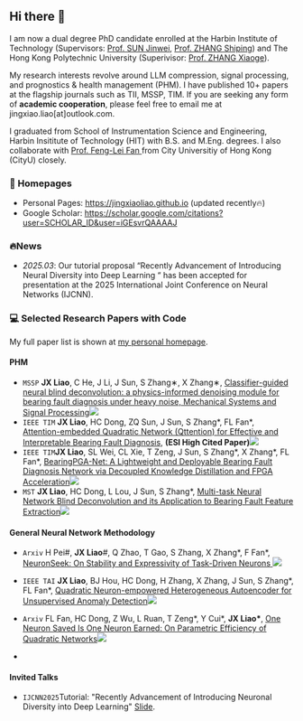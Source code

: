 ## Hi there 👋

I am now a dual degree PhD candidate enrolled at the Harbin Institute of Technology (Supervisors: [Prof. SUN Jinwei](https://homepage.hit.edu.cn/sunjinwei), [Prof. ZHANG Shiping](https://homepage.hit.edu.cn/zhangshiping)) and The Hong Kong Polytechnic University (Superivisor: [Prof. ZHANG Xiaoge](https://xiaogezhang.com/)).

My research interests revolve around LLM compression, signal processing, and prognostics & health management (PHM). I have published 10+ papers at the flagship journals such as TII, MSSP, TIM. If you are seeking any form of **academic cooperation**, please feel free to email me at jingxiao.liao[at]outlook.com.


I graduated from School of Instrumentation Science and Engineering, Harbin Insititute of Technology (HIT) with B.S. and M.Eng. degrees. I also collaborate with [Prof. Feng-Lei Fan ](https://www.ds.cityu.edu.hk/people/academic-staff/professor-fenglei-fan) from City Universitiy of Hong Kong (CityU) closely. 


### 📎 Homepages
- Personal Pages: https://jingxiaoliao.github.io (updated recently🔥)
- Google Scholar: https://scholar.google.com/citations?user=SCHOLAR_ID&user=iGEsvrQAAAAJ


### 🔥News
- *2025.03*: Our tutorial proposal “Recently Advancement of Introducing Neural Diversity into Deep Learning “ has been accepted for presentation at the 2025 International Joint Conference on Neural Networks (IJCNN).



### 💻 Selected Research Papers with Code

My full paper list is shown at [my personal homepage](https://jingxiaoliao.github.io).

#### PHM

- ``MSSP`` <b>JX Liao</b>, C He, J Li, J Sun, S Zhang∗, X Zhang∗, [Classifier-guided neural blind deconvolution: a physics-informed denoising module for bearing fault diagnosis under heavy noise, Mechanical Systems and Signal Processing](https://www.sciencedirect.com/science/article/pii/S0888327024006484)[![](https://img.shields.io/github/stars/asdvfghg/ClassBD?style=social&label=Code+Stars)](https://github.com/asdvfghg/ClassBD)
-  ``IEEE TIM`` <b>JX Liao</b>, HC Dong, ZQ Sun, J Sun, S Zhang*, FL Fan*, [Attention-embedded Quadratic Network (Qttention) for Effective and Interpretable Bearing Fault Diagnosis](https://ieeexplore.ieee.org/document/10076833), **(ESI High Cited Paper)**[![](https://img.shields.io/github/stars/asdvfghg/QCNN_for_bearing_diagnosis?style=social&label=Code+Stars)](https://github.com/asdvfghg/QCNN_for_bearing_diagnosis)
-  ``IEEE TIM``<b>JX Liao</b>, SL Wei, CL Xie, T Zeng, J Sun, S Zhang*, X Zhang*, FL Fan*, [BearingPGA-Net: A Lightweight and Deployable Bearing Fault Diagnosis Network via Decoupled Knowledge Distillation and FPGA Acceleration](https://ieeexplore.ieee.org/document/10373183)[![](https://img.shields.io/github/stars/asdvfghg/BearingPGA-Net?style=social&label=Code+Stars)](https://github.com/asdvfghg/BearingPGA-Net)
 -   ``MST`` <b>JX Liao</b>, HC Dong, L Lou, J Sun, S Zhang*, [Multi-task Neural Network Blind Deconvolution and its Application to Bearing Fault Feature Extraction](https://iopscience.iop.org/article/10.1088/1361-6501/accbdb)[![](https://img.shields.io/github/stars/asdvfghg/MNNBD?style=social&label=Code+Stars)](https://github.com/asdvfghg/MNNBD)

#### General Neural Network Methodology

- ``Arxiv`` H Pei#, <b>JX Liao</b>#,  Q Zhao, T Gao, S Zhang, X Zhang*, F Fan*, [NeuronSeek: On Stability and Expressivity of Task-Driven Neurons
](https://www.preprints.org/manuscript/202506.1586/v1)[![](https://img.shields.io/github/stars/HanyuPei22/NeuronSeek?style=social&label=Code+Stars)]([https://github.com/asdvfghg/ClassBD](https://github.com/HanyuPei22/NeuronSeek))

- ``IEEE TAI`` <b>JX Liao</b>, BJ Hou, HC Dong, H Zhang, X Zhang, J Sun, S Zhang*, FL Fan*, [Quadratic Neuron-empowered Heterogeneous Autoencoder for Unsupervised Anomaly Detection](https://ieeexplore.ieee.org/document/10510400)[![](https://img.shields.io/github/stars/asdvfghg/Heterogeneous_Autoencoder_by_Quadratic_Neurons?style=social&label=Code+Stars)](https://github.com/asdvfghg/Heterogeneous_Autoencoder_by_Quadratic_Neurons)

- ``Arxiv`` FL Fan, HC Dong, Z Wu, L Ruan, T Zeng*, Y Cui*, <b>JX Liao*</b>, [One Neuron Saved Is One Neuron Earned: On Parametric Efficiency of Quadratic Networks](https://arxiv.org/pdf/2303.06316.pdf)[![](https://img.shields.io/github/stars/asdvfghg/quadratic_efficiency?style=social&label=Code+Stars)](https://github.com/asdvfghg/quadratic_efficiency)
- 
#### Invited Talks

- ``IJCNN2025``Tutorial: "Recently Advancement of Introducing Neuronal Diversity into Deep Learning" [Slide](https://1drv.ms/b/c/c5eba26a8f9bbedf/EVY9z15WRcdHnTblyNqUahABQIz42Bl8u0oOUPaxNXBeFg?e=TCiIQD).
  
